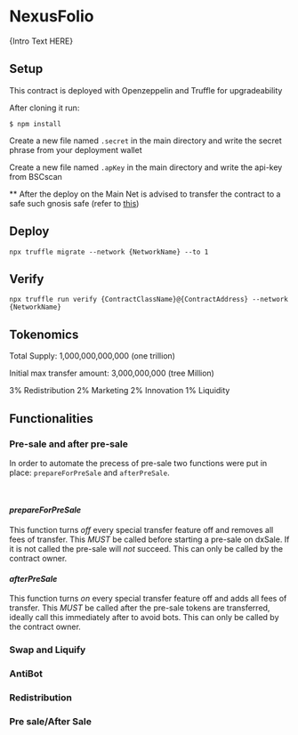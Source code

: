 # NexusFolio

{Intro Text HERE}

## Setup

This contract is deployed with Openzeppelin and Truffle for upgradeability

After cloning it run:

    $ npm install

Create a new file named `.secret` in the main directory and write the secret phrase from your deployment wallet

Create a new file named `.apKey` in the main directory and write the api-key from BSCscan

** After the deploy on the Main Net is advised to transfer the contract to a safe such gnosis safe (refer to [this](https://forum.openzeppelin.com/t/openzeppelin-upgrades-step-by-step-tutorial-for-hardhat/3580))

## Deploy

    npx truffle migrate --network {NetworkName} --to 1

## Verify

    npx truffle run verify {ContractClassName}@{ContractAddress} --network {NetworkName}


## Tokenomics

Total Supply: 1,000,000,000,000 (one trillion)

Initial max transfer amount: 3,000,000,000 (tree Million)

3% Redistribution
2% Marketing
2% Innovation
1% Liquidity


## Functionalities

### Pre-sale and after pre-sale

In order to automate the precess of pre-sale two functions were put in place: `prepareForPreSale` and `afterPreSale`.

<br>

#### *prepareForPreSale*

This function turns *off* every special transfer feature off and removes all fees of transfer. This *MUST* be called before starting a pre-sale on dxSale. If it is not called the pre-sale will *not* succeed. This can only be called by the contract owner.


#### *afterPreSale*

This function turns *on* every special transfer feature off and adds all fees of transfer. This *MUST* be called  after the pre-sale tokens are transferred, ideally call this immediately after to avoid bots. This can only be called by the contract owner.

### Swap and Liquify

### AntiBot

### Redistribution

### Pre sale/After Sale

